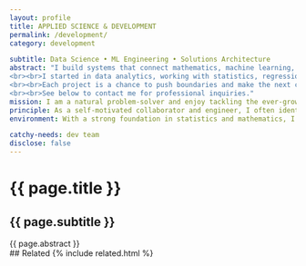 ```yaml
---
layout: profile
title: APPLIED SCIENCE & DEVELOPMENT
permalink: /development/
category: development

subtitle: Data Science • ML Engineering • Solutions Architecture
abstract: "I build systems that connect mathematics, machine learning, and real-world problems. My projects range from fine-tuning LLMs and building predictive models, to designing custom data solutions that speed up decision-making.
<br><br>I started in data analytics, working with statistics, regression models, PCA, and Monte Carlo methods to tackle optimization and prediction problems. Today, I lead end-to-end development: designing scalable architectures, implementing infrastructure, and delivering tailored ML solutions.
<br><br>Each project is a chance to push boundaries and make the next challenge easier to solve — and that’s what keeps me hooked.
<br><br>See below to contact me for professional inquiries."
mission: I am a natural problem-solver and enjoy tackling the ever-growing challenges of the real world by continuously learning new technologies and applying scientific principles to them.
principle: As a self-motivated collaborator and engineer, I often identify new project goals, define scopes, and deliver minimum viable products that support strategic decisions and drive progress in production pipelines.
environment: With a strong foundation in statistics and mathematics, I enjoy working on projects involving—though not limited to—data science, artificial intelligence, operations research, operating systems development, and security.

catchy-needs: dev team
disclose: false
---
```


<div class="container my-3">
<h1 class="display-5 serif">{{ page.title }}</h1>
<h2>{{ page.subtitle }}</h2>
</div>

<div class="container my-4">
{{ page.abstract }}
</div>

<div class="container my-7">
## Related
{% include related.html %}
</div>

<!--
<div class="container my-7">
## WORK EXPERIENCES
{% include jobs.html %}
</div>
-->

<!--
<div class="container my-7">
## PROJECTS
{% include projects.html %}
</div>
-->

<!--
<div class="container my-7">
## EDUCATION
{% include education.html %}
</div>
-->
